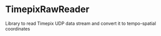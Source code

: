 # TimepixRawReader
Library to read Timepix UDP data stream and convert it to tempo-spatial coordinates 
